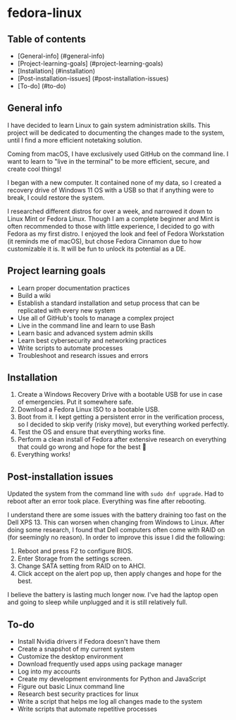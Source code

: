 # fedora-linux

## Table of contents
* [General-info] (#general-info)
* [Project-learning-goals] (#project-learning-goals)
* [Installation] (#installation)
* [Post-installation-issues] (#post-installation-issues)
* [To-do] (#to-do)
 
## General info
I have decided to learn Linux to gain system administration skills. This project will be dedicated to documenting the changes made to the system, until I find a more efficient notetaking solution. 

Coming from macOS, I have exclusively used GitHub on the command line. I want to learn to "live in the terminal" to be more efficient, secure, and create cool things!

I began with a new computer. It contained none of my data, so I created a recovery drive of Windows 11 OS with a USB so that if anything were to break, I could restore the system.

I researched different distros for over a week, and narrowed it down to Linux Mint or Fedora Linux. Though I am a complete beginner and Mint is often recommended to those with little experience, I decided to go with Fedora as my first distro. I enjoyed the look and feel of Fedora Workstation (it reminds me of macOS), but chose Fedora Cinnamon due to how customizable it is. It will be fun to unlock its potential as a DE. 

## Project learning goals
* Learn proper documentation practices
* Build a wiki
* Establish a standard installation and setup process that can be replicated with every new system
* Use all of GitHub's tools to manage a complex project
* Live in the command line and learn to use Bash
* Learn basic and advanced system admin skills
* Learn best cybersecurity and networking practices
* Write scripts to automate processes
* Troubleshoot and research issues and errors

## Installation

1. Create a Windows Recovery Drive with a bootable USB for use in case of emergencies. Put it somewhere safe.
2. Download a Fedora Linux ISO to a bootable USB. 
3. Boot from it. I kept getting a persistent error in the verification process, so I decided to skip verify (risky move), but everything worked perfectly.
4. Test the OS and ensure that everything works fine. 
5. Perform a clean install of Fedora after extensive research on everything that could go wrong and hope for the best 🫢
6. Everything works!

## Post-installation issues

Updated the system from the command line with `sudo dnf upgrade`. Had to reboot after an error took place. Everything was fine after rebooting.

I understand there are some issues with the battery draining too fast on the Dell XPS 13. This can worsen when changing from Windows to Linux. After doing some research, I found that Dell computers often come with RAID on (for seemingly no reason). In order to improve this issue I did the following: 

1. Reboot and press F2 to configure BIOS.
2. Enter Storage from the settings screen.
3. Change SATA setting from RAID on to AHCI.
4. Click accept on the alert pop up, then apply changes and hope for the best. 

I believe the battery is lasting much longer now. I've had the laptop open and going to sleep while unplugged and it is still relatively full. 

## To-do

* Install Nvidia drivers if Fedora doesn't have them
* Create a snapshot of my current system
* Customize the desktop environment
* Download frequently used apps using package manager
* Log into my accounts
* Create my development environments for Python and JavaScript
* Figure out basic Linux command line 
* Research best security practices for linux
* Write a script that helps me log all changes made to the system
* Write scripts that automate repetitive processes
